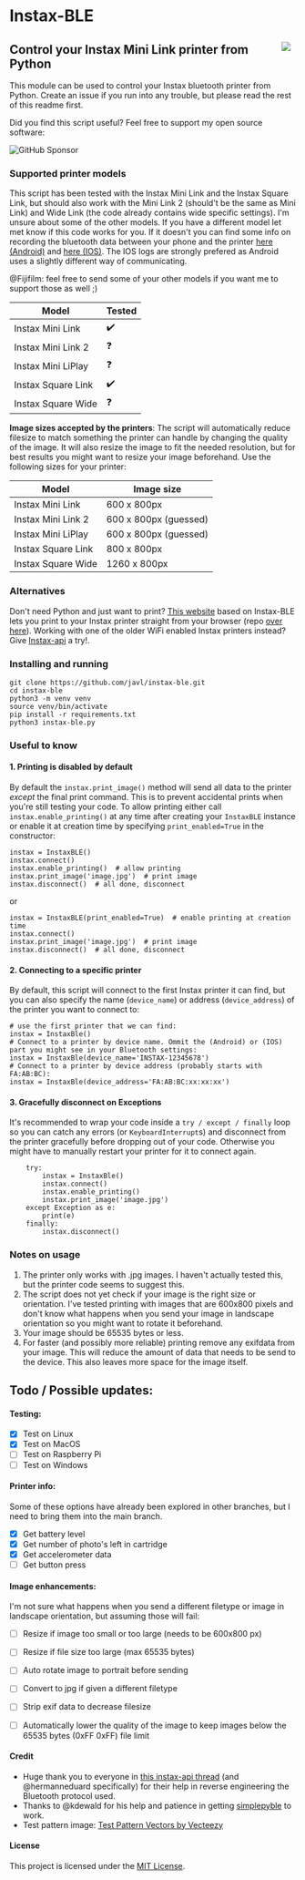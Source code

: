 # Instax-BLE

<img align="right" style="margin:10px" src="https://github.com/javl/Instax-Bluetooth/blob/main/instax-bluetooth.gif?raw=true">

## Control your Instax Mini Link printer from Python

This module can be used to control your Instax bluetooth printer from Python. Create an issue if you run into any trouble, but please read the rest of this readme first.

Did you find this script useful? Feel free to support my open source software:

![GitHub Sponsor](https://img.shields.io/github/sponsors/javl?label=Sponsor&logo=GitHub)

### Supported printer models
This script has been tested with the Instax Mini Link and the Instax Square Link, but should also work with the Mini Link 2 (should't be the same as Mini Link) and Wide Link (the code already contains wide specific settings). I'm unsure about some of the other models. If you have a different model let met know if this code works for you. If it doesn't you can find some info on recording the bluetooth data between your phone and the printer [here (Android)](https://github.com/javl/InstaxBLE/issues/4#issuecomment-1484123671) and [here (IOS)](https://github.com/jpwsutton/instax_api/issues/21#issuecomment-751651250). The IOS logs are strongly prefered as Android uses a slightly different way of communicating.

@Fijifilm: feel free to send some of your other models if you want me to support those as well ;)

| Model | Tested |
| --- | --- |
| Instax Mini Link | :heavy_check_mark: |
| Instax Mini Link 2 | :question: |
| Instax Mini LiPlay | :question: |
| Instax Square Link | :heavy_check_mark: |
| Instax Square Wide | :question: |


**Image sizes accepted by the printers**:
The script will automatically reduce filesize to match something the printer can handle by changing the quality of the image. It will also resize the image to fit the needed resolution, but for best results you might want to resize your image beforehand. Use the following sizes for your printer:

| Model | Image size |
| --- | --- |
| Instax Mini Link | 600 x 800px |
| Instax Mini Link 2 | 600 x 800px (guessed) |
| Instax Mini LiPlay | 600 x 800px (guessed) |
| Instax Square Link | 800 x 800px |
| Instax Square Wide | 1260 x 800px |

### Alternatives
Don't need Python and just want to print? [This website](https://instax-link-web.vercel.app/) based on Instax-BLE lets you print to your Instax printer straight from your browser (repo [over here](https://github.com/linssenste/instax-link-web)).
Working with one of the older WiFi enabled Instax printers instead? Give [Instax-api](https://github.com/jpwsutton/instax_api) a try!.


### Installing and running

    git clone https://github.com/javl/instax-ble.git
    cd instax-ble
    python3 -m venv venv
    source venv/bin/activate
    pip install -r requirements.txt
    python3 instax-ble.py


### Useful to know

#### 1. Printing is disabled by default
By default the `instax.print_image()` method will send all data to the printer _except_ the final print command. This is to prevent accidental prints when you're still testing your code. To allow printing either call `instax.enable_printing()` at any time after creating your `InstaxBLE` instance or enable it at creation time by specifying `print_enabled=True` in the constructor:

    instax = InstaxBLE()
    instax.connect()
    instax.enable_printing()  # allow printing
    instax.print_image('image.jpg')  # print image
    instax.disconnect()  # all done, disconnect


or

    instax = InstaxBLE(print_enabled=True)  # enable printing at creation time
    instax.connect()
    instax.print_image('image.jpg')  # print image
    instax.disconnect()  # all done, disconnect

#### 2. Connecting to a specific printer

By default, this script will connect to the first Instax printer it can find, but you can also specify the name (`device_name`) or address (`device_address`) of the printer you want to connect to:

    # use the first printer that we can find:
    instax = InstaxBle()
    # Connect to a printer by device name. Ommit the (Android) or (IOS) part you might see in your Bluetooth settings:
    instax = InstaxBle(device_name='INSTAX-12345678')
    # Connect to a printer by device address (probably starts with FA:AB:BC):
    instax = InstaxBle(device_address='FA:AB:BC:xx:xx:xx')

#### 3. Gracefully disconnect on Exceptions

It's recommended to wrap your code inside a `try / except / finally` loop so you can catch any errors (or `KeyboardInterrupt`s) and disconnect from the printer gracefully before dropping out of your code. Otherwise you might have to manually restart your printer for it to connect again.

        try:
            instax = InstaxBle()
            instax.connect()
            instax.enable_printing()
            instax.print_image('image.jpg')
        except Exception as e:
            print(e)
        finally:
            instax.disconnect()

### Notes on usage

1. The printer only works with .jpg images. I haven't actually tested this, but the printer code seems to suggest this.
2. The script does not yet check if your image is the right size or orientation. I've tested printing with images that are 600x800 pixels and don't know what happens when you send your image in landscape orientation so you might want to rotate it beforehand.
3. Your image should be 65535 bytes or less.
4. For faster (and possibly more reliable) printing remove any exifdata from your image. This will reduce the amount of data that needs to be send to the device. This also leaves more space for the image itself.

## Todo / Possible updates:

#### Testing:
- [x] Test on Linux
- [x] Test on MacOS
- [ ] Test on Raspberry Pi
- [ ] Test on Windows

#### Printer info:
Some of these options have already been explored in other branches, but I need to bring them into the main branch.
- [x] Get battery level
- [x] Get number of photo's left in cartridge
- [x] Get accelerometer data
- [ ] Get button press

#### Image enhancements:
I'm not sure what happens when you send a different filetype or image in landscape orientation, but assuming those will fail:
- [ ] Resize if image too small or too large (needs to be 600x800 px)
- [ ] Resize if file size too large (max 65535 bytes)
- [ ] Auto rotate image to portrait before sending
- [ ] Convert to jpg if given a different filetype
- [ ] Strip exif data to decrease filesize
- [ ] Automatically lower the quality of the image to keep images below the 65535 bytes (0xFF 0xFF) file limit


#### Credit
* Huge thank you to everyone in [this instax-api thread](https://github.com/jpwsutton/instax_api/issues/21#issuecomment-1352639100) (and @hermanneduard specifically) for their help in reverse engineering the Bluetooth protocol used.
* Thanks to @kdewald for his help and patience in getting [simplepyble](https://pypi.org/project/simplepyble/) to work.
* Test pattern image: [Test Pattern Vectors by Vecteezy](https://www.vecteezy.com/free-vector/test-pattern)

#### License
This project is licensed under the [MIT License](LICENSE.md).
